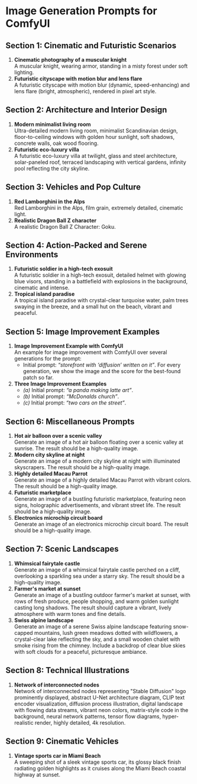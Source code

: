 # Image Generation Prompts for ComfyUI

## Section 1: Cinematic and Futuristic Scenarios
1. **Cinematic photography of a muscular knight**  
   A muscular knight, wearing armor, standing in a misty forest under soft lighting.
2. **Futuristic cityscape with motion blur and lens flare**  
   A futuristic cityscape with motion blur (dynamic, speed-enhancing) and lens flare (bright, atmospheric), rendered in pixel art style.

## Section 2: Architecture and Interior Design
1. **Modern minimalist living room**  
   Ultra-detailed modern living room, minimalist Scandinavian design, floor-to-ceiling windows with golden hour sunlight, soft shadows, concrete walls, oak wood flooring.
2. **Futuristic eco-luxury villa**  
   A futuristic eco-luxury villa at twilight, glass and steel architecture, solar-paneled roof, terraced landscaping with vertical gardens, infinity pool reflecting the city skyline.

## Section 3: Vehicles and Pop Culture
1. **Red Lamborghini in the Alps**  
   Red Lamborghini in the Alps, film grain, extremely detailed, cinematic light.
2. **Realistic Dragon Ball Z character**  
   A realistic Dragon Ball Z Character: Goku.

## Section 4: Action-Packed and Serene Environments
1. **Futuristic soldier in a high-tech exosuit**  
   A futuristic soldier in a high-tech exosuit, detailed helmet with glowing blue visors, standing in a battlefield with explosions in the background, cinematic and intense.
2. **Tropical island paradise**  
   A tropical island paradise with crystal-clear turquoise water, palm trees swaying in the breeze, and a small hut on the beach, vibrant and peaceful.

## Section 5: Image Improvement Examples
1. **Image Improvement Example with ComfyUI**  
   An example for image improvement with ComfyUI over several generations for the prompt:  
   - Initial prompt: *“storefront with ‘diffusion’ written on it”*. For every generation, we show the image and the score for the best-found patch so far.
2. **Three Image Improvement Examples**  
   - *(a)* Initial prompt: *“a panda making latte art”*.  
   - *(b)* Initial prompt: *“McDonalds church”*.  
   - *(c)* Initial prompt: *“two cars on the street”*.

## Section 6: Miscellaneous Prompts
1. **Hot air balloon over a scenic valley**  
   Generate an image of a hot air balloon floating over a scenic valley at sunrise. The result should be a high-quality image.
2. **Modern city skyline at night**  
   Generate an image of a modern city skyline at night with illuminated skyscrapers. The result should be a high-quality image.
3. **Highly detailed Macau Parrot**  
   Generate an image of a highly detailed Macau Parrot with vibrant colors. The result should be a high-quality image.
4. **Futuristic marketplace**  
   Generate an image of a bustling futuristic marketplace, featuring neon signs, holographic advertisements, and vibrant street life. The result should be a high-quality image.
5. **Electronics microchip circuit board**  
   Generate an image of an electronics microchip circuit board. The result should be a high-quality image.

## Section 7: Scenic Landscapes
1. **Whimsical fairytale castle**  
   Generate an image of a whimsical fairytale castle perched on a cliff, overlooking a sparkling sea under a starry sky. The result should be a high-quality image.
2. **Farmer's market at sunset**  
   Generate an image of a bustling outdoor farmer's market at sunset, with rows of fresh produce, people shopping, and warm golden sunlight casting long shadows. The result should capture a vibrant, lively atmosphere with warm tones and fine details.
3. **Swiss alpine landscape**  
   Generate an image of a serene Swiss alpine landscape featuring snow-capped mountains, lush green meadows dotted with wildflowers, a crystal-clear lake reflecting the sky, and a small wooden chalet with smoke rising from the chimney. Include a backdrop of clear blue skies with soft clouds for a peaceful, picturesque ambiance.

## Section 8: Technical Illustrations
1. **Network of interconnected nodes**  
   Network of interconnected nodes representing "Stable Diffusion" logo prominently displayed, abstract U-Net architecture diagram, CLIP text encoder visualization, diffusion process illustration, digital landscape with flowing data streams, vibrant neon colors, matrix-style code in the background, neural network patterns, tensor flow diagrams, hyper-realistic render, highly detailed, 4k resolution.

## Section 9: Cinematic Vehicles
1. **Vintage sports car in Miami Beach**  
   A sweeping shot of a sleek vintage sports car, its glossy black finish radiating golden highlights as it cruises along the Miami Beach coastal highway at sunset.

